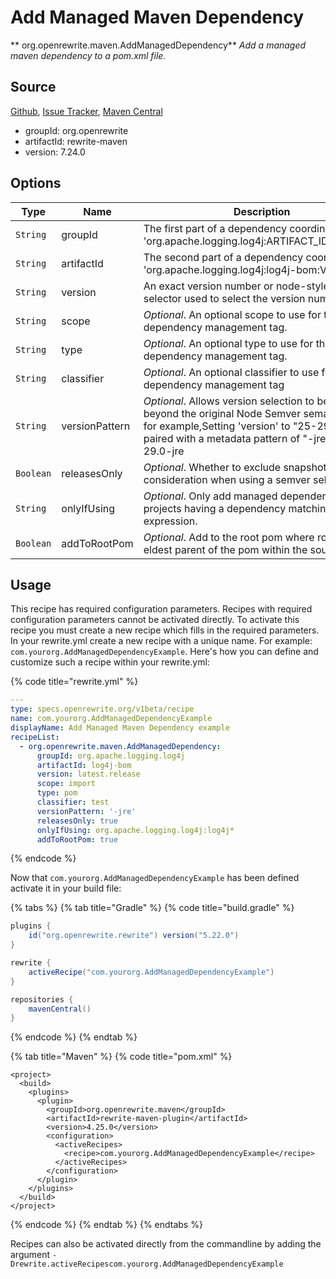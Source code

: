# Add Managed Maven Dependency

** org.openrewrite.maven.AddManagedDependency**
_Add a managed maven dependency to a pom.xml file._

## Source

[Github](https://github.com/openrewrite/rewrite), [Issue Tracker](https://github.com/openrewrite/rewrite/issues), [Maven Central](https://search.maven.org/artifact/org.openrewrite/rewrite-maven/7.24.0/jar)

* groupId: org.openrewrite
* artifactId: rewrite-maven
* version: 7.24.0

## Options

| Type | Name | Description |
| -- | -- | -- |
| `String` | groupId | The first part of a dependency coordinate 'org.apache.logging.log4j:ARTIFACT_ID:VERSION'. |
| `String` | artifactId | The second part of a dependency coordinate 'org.apache.logging.log4j:log4j-bom:VERSION'. |
| `String` | version | An exact version number or node-style semver selector used to select the version number. |
| `String` | scope | *Optional*. An optional scope to use for the dependency management tag. |
| `String` | type | *Optional*. An optional type to use for the dependency management tag. |
| `String` | classifier | *Optional*. An optional classifier to use for the dependency management tag |
| `String` | versionPattern | *Optional*. Allows version selection to be extended beyond the original Node Semver semantics. So for example,Setting 'version' to "25-29" can be paired with a metadata pattern of "-jre" to select 29.0-jre |
| `Boolean` | releasesOnly | *Optional*. Whether to exclude snapshots from consideration when using a semver selector |
| `String` | onlyIfUsing | *Optional*. Only add managed dependencies to projects having a dependency matching the expression. |
| `Boolean` | addToRootPom | *Optional*. Add to the root pom where root is the eldest parent of the pom within the source set. |


## Usage

This recipe has required configuration parameters. Recipes with required configuration parameters cannot be activated directly. To activate this recipe you must create a new recipe which fills in the required parameters. In your rewrite.yml create a new recipe with a unique name. For example: `com.yourorg.AddManagedDependencyExample`.
Here's how you can define and customize such a recipe within your rewrite.yml:

{% code title="rewrite.yml" %}
```yaml
---
type: specs.openrewrite.org/v1beta/recipe
name: com.yourorg.AddManagedDependencyExample
displayName: Add Managed Maven Dependency example
recipeList:
  - org.openrewrite.maven.AddManagedDependency:
      groupId: org.apache.logging.log4j
      artifactId: log4j-bom
      version: latest.release
      scope: import
      type: pom
      classifier: test
      versionPattern: '-jre'
      releasesOnly: true
      onlyIfUsing: org.apache.logging.log4j:log4j*
      addToRootPom: true
```
{% endcode %}


Now that `com.yourorg.AddManagedDependencyExample` has been defined activate it in your build file:

{% tabs %}
{% tab title="Gradle" %}
{% code title="build.gradle" %}
```groovy
plugins {
    id("org.openrewrite.rewrite") version("5.22.0")
}

rewrite {
    activeRecipe("com.yourorg.AddManagedDependencyExample")
}

repositories {
    mavenCentral()
}

```
{% endcode %}
{% endtab %}

{% tab title="Maven" %}
{% code title="pom.xml" %}
```markup
<project>
  <build>
    <plugins>
      <plugin>
        <groupId>org.openrewrite.maven</groupId>
        <artifactId>rewrite-maven-plugin</artifactId>
        <version>4.25.0</version>
        <configuration>
          <activeRecipes>
            <recipe>com.yourorg.AddManagedDependencyExample</recipe>
          </activeRecipes>
        </configuration>
      </plugin>
    </plugins>
  </build>
</project>
```
{% endcode %}
{% endtab %}
{% endtabs %}

Recipes can also be activated directly from the commandline by adding the argument `-Drewrite.activeRecipescom.yourorg.AddManagedDependencyExample`
